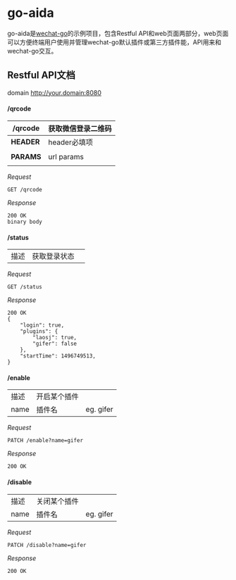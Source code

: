 # go-aida
go-aida是[wechat-go](http://github.com/songtianyi/wechat-go)的示例项目，包含Restful API和web页面两部分，web页面可以方便终端用户使用并管理wechat-go默认插件或第三方插件能，API用来和wechat-go交互。

## Restful API文档
domain http://your.domain:8080

#### /qrcode

| /qrcode | 获取微信登录二维码 |
|------| ------ |
| **HEADER** | header必填项 |
|||
| **PARAMS**| url params|
|||


_Request_
```
GET /qrcode
```
_Response_
```
200 OK
binary body
```

#### /status
||||
|------| ------ | ------ |
| 描述 | 获取登录状态|

_Request_
```
GET /status
```
_Response_
```
200 OK
{
	"login": true,
	"plugins": {
		"laosj": true,
		"gifer": false
    },
	"startTime": 1496749513,
}
```

#### /enable
||||
|------| ------ | ------ |
| 描述 | 开启某个插件|
| name | 插件名 | eg. gifer|

_Request_
```
PATCH /enable?name=gifer
```

_Response_
```
200 OK
```

#### /disable
||||
|------| ------ | ------ |
| 描述 | 关闭某个插件|
| name | 插件名 | eg. gifer|

_Request_
```
PATCH /disable?name=gifer
```
_Response_
```
200 OK
```


